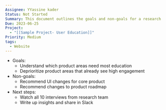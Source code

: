 ```yaml
---
Assignee: YYassine kader
Status: Not Started
Summary: This document outlines the goals and non-goals for a research task, which include understanding which product areas need more education and deprioritizing areas with high engagement. The next steps involve watching 10 interviews and sharing insights in Slack.
Due: 2023-06-25
Project:
  - "[[Sample Project- User Education]]"
Priority: Medium
tags:
  - Website
---
```

- Goals:
    - Understand which product areas need most education
    - Deprioritize product areas that already see high engagement
- Non-goals:
    - Recommend UI changes for core product
    - Recommend changes to product roadmap
- Next steps:
    - Watch all 10 interviews from research team
    - Write up insights and share in Slack